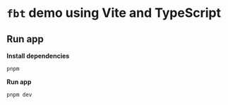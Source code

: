 # `fbt` demo using Vite and TypeScript

## Run app

**Install dependencies**

```
pnpm
```

**Run app**

```
pnpm dev
```

